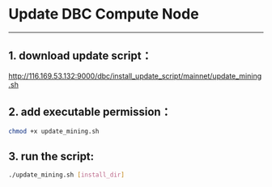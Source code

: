 # Update DBC Compute Node

---

## 1. download update script：

http://116.169.53.132:9000/dbc/install_update_script/mainnet/update_mining.sh

## 2. add executable permission：

```bash
chmod +x update_mining.sh
```

## 3. run the script:

```bash
./update_mining.sh [install_dir]
```
